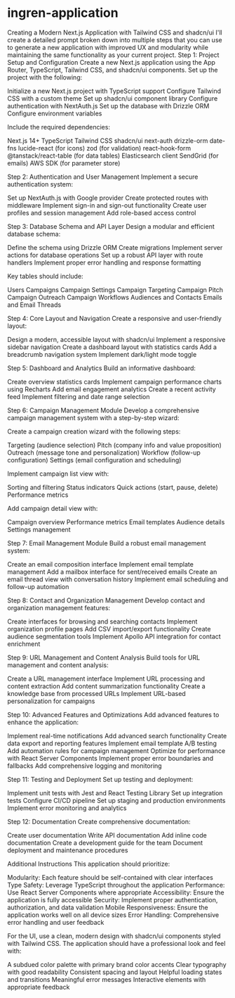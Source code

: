 # ingren-application

Creating a Modern Next.js Application with Tailwind CSS and shadcn/ui
I'll create a detailed prompt broken down into multiple steps that you can use to generate a new application with improved UX and modularity while maintaining the same functionality as your current project.
Step 1: Project Setup and Configuration
Create a new Next.js application using the App Router, TypeScript, Tailwind CSS, and shadcn/ui components. Set up the project with the following:

Initialize a new Next.js project with TypeScript support
Configure Tailwind CSS with a custom theme
Set up shadcn/ui component library
Configure authentication with NextAuth.js
Set up the database with Drizzle ORM
Configure environment variables

Include the required dependencies:

Next.js 14+
TypeScript
Tailwind CSS
shadcn/ui
next-auth
drizzle-orm
date-fns
lucide-react (for icons)
zod (for validation)
react-hook-form
@tanstack/react-table (for data tables)
Elasticsearch client
SendGrid (for emails)
AWS SDK (for parameter store)

Step 2: Authentication and User Management
Implement a secure authentication system:

Set up NextAuth.js with Google provider
Create protected routes with middleware
Implement sign-in and sign-out functionality
Create user profiles and session management
Add role-based access control

Step 3: Database Schema and API Layer
Design a modular and efficient database schema:

Define the schema using Drizzle ORM
Create migrations
Implement server actions for database operations
Set up a robust API layer with route handlers
Implement proper error handling and response formatting

Key tables should include:

Users
Campaigns
Campaign Settings
Campaign Targeting
Campaign Pitch
Campaign Outreach
Campaign Workflows
Audiences and Contacts
Emails and Email Threads

Step 4: Core Layout and Navigation
Create a responsive and user-friendly layout:

Design a modern, accessible layout with shadcn/ui
Implement a responsive sidebar navigation
Create a dashboard layout with statistics cards
Add a breadcrumb navigation system
Implement dark/light mode toggle

Step 5: Dashboard and Analytics
Build an informative dashboard:

Create overview statistics cards
Implement campaign performance charts using Recharts
Add email engagement analytics
Create a recent activity feed
Implement filtering and date range selection

Step 6: Campaign Management Module
Develop a comprehensive campaign management system with a step-by-step wizard:

Create a campaign creation wizard with the following steps:

Targeting (audience selection)
Pitch (company info and value proposition)
Outreach (message tone and personalization)
Workflow (follow-up configuration)
Settings (email configuration and scheduling)


Implement campaign list view with:

Sorting and filtering
Status indicators
Quick actions (start, pause, delete)
Performance metrics


Add campaign detail view with:

Campaign overview
Performance metrics
Email templates
Audience details
Settings management



Step 7: Email Management Module
Build a robust email management system:

Create an email composition interface
Implement email template management
Add a mailbox interface for sent/received emails
Create an email thread view with conversation history
Implement email scheduling and follow-up automation

Step 8: Contact and Organization Management
Develop contact and organization management features:

Create interfaces for browsing and searching contacts
Implement organization profile pages
Add CSV import/export functionality
Create audience segmentation tools
Implement Apollo API integration for contact enrichment

Step 9: URL Management and Content Analysis
Build tools for URL management and content analysis:

Create a URL management interface
Implement URL processing and content extraction
Add content summarization functionality
Create a knowledge base from processed URLs
Implement URL-based personalization for campaigns

Step 10: Advanced Features and Optimizations
Add advanced features to enhance the application:

Implement real-time notifications
Add advanced search functionality
Create data export and reporting features
Implement email template A/B testing
Add automation rules for campaign management
Optimize for performance with React Server Components
Implement proper error boundaries and fallbacks
Add comprehensive logging and monitoring

Step 11: Testing and Deployment
Set up testing and deployment:

Implement unit tests with Jest and React Testing Library
Set up integration tests
Configure CI/CD pipeline
Set up staging and production environments
Implement error monitoring and analytics

Step 12: Documentation
Create comprehensive documentation:

Create user documentation
Write API documentation
Add inline code documentation
Create a development guide for the team
Document deployment and maintenance procedures

Additional Instructions
This application should prioritize:

Modularity: Each feature should be self-contained with clear interfaces
Type Safety: Leverage TypeScript throughout the application
Performance: Use React Server Components where appropriate
Accessibility: Ensure the application is fully accessible
Security: Implement proper authentication, authorization, and data validation
Mobile Responsiveness: Ensure the application works well on all device sizes
Error Handling: Comprehensive error handling and user feedback

For the UI, use a clean, modern design with shadcn/ui components styled with Tailwind CSS. The application should have a professional look and feel with:

A subdued color palette with primary brand color accents
Clear typography with good readability
Consistent spacing and layout
Helpful loading states and transitions
Meaningful error messages
Interactive elements with appropriate feedback
